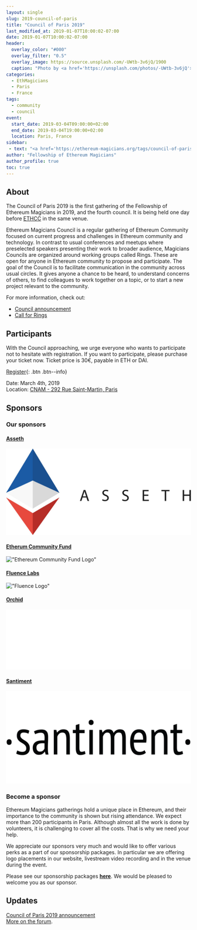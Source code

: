 ```yaml
---
layout: single
slug: 2019-council-of-paris
title: "Council of Paris 2019"
last_modified_at: 2019-01-07T10:00:02-07:00
date: 2019-01-07T10:00:02-07:00
header:
  overlay_color: "#000"
  overlay_filter: "0.5"
  overlay_image: https://source.unsplash.com/-UWtb-3v6jQ/1900
  caption: "Photo by <a href='https://unsplash.com/photos/-UWtb-3v6jQ'>Stephen Leonardi on Unsplash</a>"
categories:
  - EthMagicians
  - Paris
  - France
tags:
  - community
  - council
event:
  start_date: 2019-03-04T09:00:00+02:00
  end_date: 2019-03-04T19:00:00+02:00
  location: Paris, France
sidebar:
 - text: "<a href='https://ethereum-magicians.org/tags/council-of-paris'>Forum Discussions</a>"
author: "Fellowship of Ethereum Magicians"
author_profile: true
toc: true
---
```

## About
The Council of Paris 2019 is the first gathering of the Fellowship of Ethereum Magicians in 2019, and the fourth council. It is being held one day before [ETHCC](https://ethcc.io) in the same venue.

Ethereum Magicians Council is a regular gathering of Ethereum Community focused on current progress and challenges in Ethereum community and technology. In contrast to usual conferences and meetups where preselected speakers presenting their work to broader audience, Magicians Councils are organized around working groups called Rings. These are open for anyone in Ethereum community to propose and participate. The goal of the Council is to facilitate communication in the community across usual circles. It gives anyone a chance to be heard, to understand concerns of others, to find colleagues to work together on a topic, or to start a new project relevant to the community.  

For more information, check out:  
- [Council announcement](https://ethereum-magicians.org/t/council-of-paris-2019-announcement/2438)  
- [Call for Rings](https://hackmd.io/s/ByIVnZVdX)  

## Participants
With the Council approaching, we urge everyone who wants to participate not to hesitate with registration.
If you want to participate, please purchase your ticket now. Ticket price is 30€, payable in ETH or DAI.  

[Register](https://pretix.eu/ethmagicians/councilofparis2019/){: .btn .btn--info}  

Date: March 4th, 2019  
Location: [CNAM - 292 Rue Saint-Martin, Paris](https://goo.gl/maps/sJLD9wCa9fC2)  

## Sponsors  
### Our sponsors
#### [Asseth](https://www.asseth.fr/)
!["Asseth Logo"](/assets/2019/council-of-paris/asseth-logo.jpg "Asseth Logo")

#### [Etherum Community Fund](https://ecf.network)
!["Ethereum Community Fund Logo"](/assets/2018/council-of-prague/ECF_WHITE-01-01.png "Ethereum Community Fund Logo")

#### [Fluence Labs](https://fluence.one)
!["Fluence Logo"](/assets/2018/council-of-prague/Fluence_Logo_Blue.png "Fluence Logo")

#### [Orchid](https://orchid.com)
!["Orchid Logo"](/assets/2019/council-of-paris/orchid-logo.png "Orchid Logo")

#### [Santiment](https://santiment.net)
!["Santiment Logo"](/assets/2019/council-of-paris/santiment-logo.png "Santiment Logo")

### Become a sponsor
Ethereum Magicians gatherings hold a unique place in Ethereum, and their importance to the community is shown but rising attendance. We expect more than 200 participants in Paris. Although almost all the work is done by volunteers, it is challenging to cover all the costs. That is why we need your help.  

We appreciate our sponsors very much and would like to offer various perks as a part of our sponsorship packages. In particular we are offering logo placements in our website, livestream video recording and in the venue during the event.

Please see our sponsorship packages **[here](https://opencollective.com/ethmagicians-eu/events/council-of-paris-2019-27245ev)**. We would be pleased to welcome you as our sponsor.

## Updates
[Council of Paris 2019 announcement](https://ethereum-magicians.org/t/council-of-paris-2019-announcement/2438)  
[More on the forum](https://ethereum-magicians.org/tags/council-of-paris).
